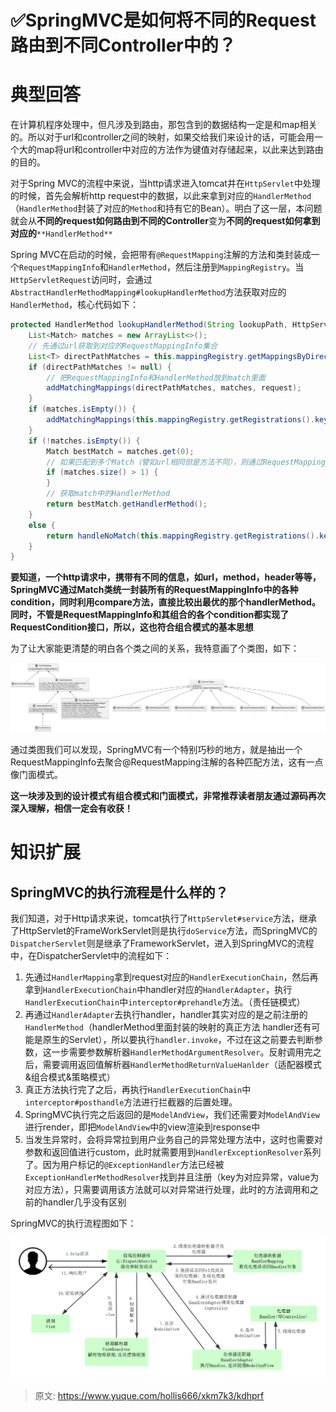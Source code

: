 # ✅SpringMVC是如何将不同的Request路由到不同Controller中的？

# 典型回答
在计算机程序处理中，但凡涉及到路由，那包含到的数据结构一定是和map相关的。所以对于url和controller之间的映射，如果交给我们来设计的话，可能会用一个大的map将url和controller中对应的方法作为键值对存储起来，以此来达到路由的目的。

对于Spring MVC的流程中来说，当http请求进入tomcat并在`HttpServlet`中处理的时候，首先会解析http request中的数据，以此来拿到对应的`HandlerMethod`（`HandlerMethod`封装了对应的`Method`和持有它的Bean）。明白了这一层，本问题就会从**不同的request如何路由到不同的Controller**变为**不同的request如何拿到对应的**`**HandlerMethod**`

Spring MVC在启动的时候，会把带有`@RequestMapping`注解的方法和类封装成一个`RequestMappingInfo `和`HandlerMethod`，然后注册到`MappingRegistry`。当`HttpServletRequest `访问时，会通过`AbstractHandlerMethodMapping#lookupHandlerMethod`方法获取对应的`HandlerMethod `，核心代码如下：

```java
protected HandlerMethod lookupHandlerMethod(String lookupPath, HttpServletRequest request) throws Exception {
    List<Match> matches = new ArrayList<>();
    // 先通过url获取到对应的RequestMappingInfo集合
    List<T> directPathMatches = this.mappingRegistry.getMappingsByDirectPath(lookupPath);
    if (directPathMatches != null) {
        // 把RequestMappingInfo和HandlerMethod放到match里面
        addMatchingMappings(directPathMatches, matches, request);
    }
    if (matches.isEmpty()) {
        addMatchingMappings(this.mappingRegistry.getRegistrations().keySet(), matches, request);
    }
    if (!matches.isEmpty()) {
        Match bestMatch = matches.get(0);
        // 如果匹配到多个Match（譬如url相同但是方法不同），则通过RequestMappingInfo中的各种condition匹配出对应的bestMatch
        if (matches.size() > 1) {
        }
        // 获取match中的HandlerMethod
        return bestMatch.getHandlerMethod();
    }
    else {
        return handleNoMatch(this.mappingRegistry.getRegistrations().keySet(), lookupPath, request);
    }
}
```

**要知道，一个http请求中，携带有不同的信息，如url，method，header等等，SpringMVC通过Match类统一封装所有的RequestMappingInfo中的各种condition，同时利用compare方法，直接比较出最优的那个handlerMethod。同时，不管是RequestMappingInfo和其组合的各个condition都实现了RequestCondition接口，所以，这也符合组合模式的基本思想**

为了让大家能更清楚的明白各个类之间的关系，我特意画了个类图，如下：

![da801257058b4bb765a141e1ee01cb3c.svg](./img/rtHMoFrnDGWHriSR/da801257058b4bb765a141e1ee01cb3c-534014.svg)

通过类图我们可以发现，SpringMVC有一个特别巧秒的地方，就是抽出一个RequestMappingInfo去聚合@RequestMapping注解的各种匹配方法，这有一点像门面模式。

**这一块涉及到的设计模式有组合模式和门面模式，非常推荐读者朋友通过源码再次深入理解，相信一定会有收获！**

# 知识扩展
## SpringMVC的执行流程是什么样的？
我们知道，对于Http请求来说，tomcat执行了`HttpServlet#service`方法，继承了HttpServlet的FrameWorkServlet则是执行`doService`方法，而SpringMVC的`DispatcherServlet`则是继承了FrameworkServlet，进入到SpringMVC的流程中，在DispatcherServlet中的流程如下：

1. 先通过`HandlerMapping`拿到request对应的`HandlerExecutionChain`，然后再拿到`HandlerExecutionChain`中handler对应的`HandlerAdapter`，执行`HandlerExecutionChain`中`interceptor#prehandle`方法。（责任链模式）
2. 再通过`HandlerAdapter`去执行handler，handler其实对应的是之前注册的`HandlerMethod`（handlerMethod里面封装的映射的真正方法 handler还有可能是原生的Servlet），所以要执行`handler.invoke`，不过在这之前要去判断参数，这一步需要参数解析器`HandlerMethodArgumentResolver`。反射调用完之后，需要调用返回值解析器`HandlerMethodReturnValueHanlder`（适配器模式&组合模式&策略模式）
3. 真正方法执行完了之后，再执行`HandlerExecutionChain`中`interceptor#posthandle`方法进行拦截器的后置处理。
4. SpringMVC执行完之后返回的是`ModelAndView`，我们还需要对`ModelAndView`进行render，即把`ModelAndView`中的view渲染到response中
5. 当发生异常时，会将异常拉到用户业务自己的异常处理方法中，这时也需要对参数和返回值进行custom，此时就需要用到`HandlerExceptionResolver`系列了。因为用户标记的`@ExceptionHandler`方法已经被`ExceptionHandlerMethodResolver`找到并且注册（key为对应异常，value为对应方法），只需要调用该方法就可以对异常进行处理，此时的方法调用和之前的handler几乎没有区别

SpringMVC的执行流程图如下：

![1684567139938-9364db35-edae-4cc8-9b05-37f872a070d8.png](./img/rtHMoFrnDGWHriSR/1684567139938-9364db35-edae-4cc8-9b05-37f872a070d8-464000.png)



> 原文: <https://www.yuque.com/hollis666/xkm7k3/kdhprf>